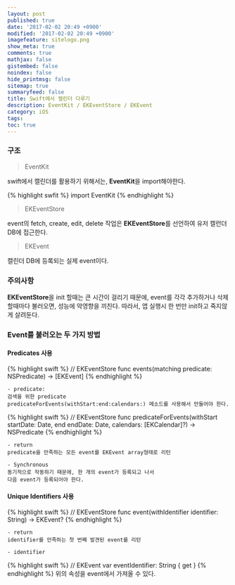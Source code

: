 ```yaml
---
layout: post
published: true
date: '2017-02-02 20:49 +0900'
modified: '2017-02-02 20:49 +0900'
imagefeature: sitelogo.png
show_meta: true
comments: true
mathjax: false
gistembed: false
noindex: false
hide_printmsg: false
sitemap: true
summaryfeed: false
title: Swift에서 캘린더 다루기
description: EventKit / EKEventStore / EKEvent
category: iOS 
tags:
toc: true
---
```

### 구조
> EventKit

swift에서 캘린더를 활용하기 위해서는, <strong>EventKit</strong>을 import해야한다.

{% highlight swfit %}
import EventKit
{% endhighlight %}

> EKEventStore

event의 fetch, create, edit, delete 작업은 <strong>EKEventStore</strong>를 선언하여 유저 캘런더 DB에 접근한다.

> EKEvent

캘린더 DB에 등록되는 실제 event이다.

### 주의사항
<strong>EKEventStore</strong>을 init 할때는 큰 시간이 걸리기 때문에,
event를 각각 추가하거나 삭제할때마다 불러오면, 성능에 악영향을 끼친다.
따라서, 앱 실행시 한 번만 init하고 죽지않게 살려둔다.

### Event를 불러오는 두 가지 방법

#### Predicates 사용
{% highlight swift %}
// EKEventStore
func events(matching predicate: NSPredicate) -> [EKEvent]
{% endhighlight %}

	- predicate:
	검색을 위한 predicate
	predicateForEvents(withStart:end:calendars:) 메소드를 사용해서 만들어야 한다.
        
{% highlight swift %}
// EKEventStore
func predicateForEvents(withStart startDate: Date, end endDate: Date, calendars: [EKCalendar]?) -> NSPredicate
{% endhighlight %}

	- return
	predicate을 만족하는 모든 event를 EKEvent array형태로 리턴
        
    - Synchronous
	동기적으로 작동하기 때문에, 한 개의 event가 등록되고 나서
	다음 event가 등록되어야 한다.


#### Unique Identifiers 사용
{% highlight swift %}
// EKEventStore
func event(withIdentifier identifier: String) -> EKEvent?
{% endhighlight %}

	- return
	identifier를 만족하는 첫 번째 발견된 event를 리턴
        
    - identifier
{% highlight swift %}
// EKEvent
var eventIdentifier: String { get }
{% endhighlight %}
	위의 속성을 event에서 가져올 수 있다.
